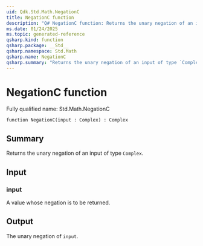 ```yaml
---
uid: Qdk.Std.Math.NegationC
title: NegationC function
description: "Q# NegationC function: Returns the unary negation of an input of type `Complex`."
ms.date: 01/24/2025
ms.topic: generated-reference
qsharp.kind: function
qsharp.package: __Std__
qsharp.namespace: Std.Math
qsharp.name: NegationC
qsharp.summary: "Returns the unary negation of an input of type `Complex`."
---
```


# NegationC function

Fully qualified name: Std.Math.NegationC

```qsharp
function NegationC(input : Complex) : Complex
```

## Summary
Returns the unary negation of an input of type `Complex`.

## Input
### input
A value whose negation is to be returned.

## Output
The unary negation of `input`.
